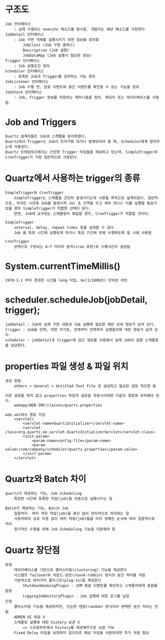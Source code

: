 # 구조도
    Job 인터페이스 
        : 실제 수행되는 execute 메소드를 명시함. 개발자는 해당 메소드를 구현한다.
    JobDetail 인터페이스 
        : Job 구현 객체를 실행시키기 위한 정보를 정의함
            JobClass (Job 구현 클래스)
            Description (Job 설명)
            JobDataMap (Job 실행시 필요한 정보)
    Trigger 인터페이스 
        : Job 실행조건 정의
    Scheduler 인터페이스 
        : 등록된 Job과 Trigger를 관리하는 기능 정의
    JobListener 인터페이스 
        : Job 수행 전, 완료 이벤트와 중단 이벤트를 확인할 수 있는 기능을 정의
    JobStore 인터페이스 
        : Job, Trigger 정보를 저장하는 메커니즘을 정의. 메모리 또는 데이터베이스를 사용함.

# Job and Triggers
    Quartz 설계자들은 Job과 스케줄을 분리하였다. 
    Quartz에서 Trigger는 Job이 트리거링 되거나 발생되어야 할 때, Scheduler에게 알려주는데 사용된다. 
    Quartz 프레임워크에서는 간단한 Trigger 타입들을 제공하고 있는데, SimpleTrigger와 CronTrigger가 가장 일반적으로 사용된다.

# Quartz에서 사용하는 trigger의 종류
    SimpleTrigger와 CronTrigger
        SimpleTrigger는 스케줄을 간단히 발생시키는데 사용될 목적으로 설계되었다. 일반적으로, 주어진 시간에 Job을 발생시켜 (m) 초 간격을 두고 여러 번(n) 이를 실행할 필요가 있을 경우 SimpleTrigger가 적합한 선택이 된다. 
        반면, Job에 요구되는 스케줄링이 복잡할 경우, CronTrigger가 적합할 것이다.

    SimpleTrigger
        interval, delay, repeat times 등을 설정할 수 있다
        Job 을 특정 시간에 실행되게 하거나 특정 기간에 반복 수행하도록 할 시에 사용됨

    CronTrigger
        공백으로 구분되는 6~7 자리의 문자(cron 표현)로 수행시간이 설정됨
            
# System.currentTimeMillis()
    1970-1-1 부터 경과한 시간을 long 타입, ms(1/1000초) 단위로 리턴

# scheduler.scheduleJob(jobDetail, trigger);
    jobDetail : Job의 실제 구현 내용과 Job 실행에 필요한 제반 상세 정보가 담겨 있다.
    trigger : Job을 언제, 어떤 주기로, 언제부터 언제까지 실행할지에 대한 정보가 담겨 있다.
    scheduler : jobDetail과 trigger에 담긴 정보를 이용해서 실제 Job의 실행 스케줄링을 담당한다.

# properties 파일 생성 & 파일 위치
    생성 방법
        others > General > Untitled Text File 로 생성하고 필요한 설정 적으면 됨

    다른 설정을 하지 않고 properties 파일의 설정을 적용시키려면 다음의 경로에 위치해야 한다.
        webapp/WEB-INF/classes/quartz.properties

    web.xml에서 경로 지정
        <servlet>
            <servlet-name>QuartzInitializer</servlet-name>
            <servlet-class>org.quartz.ee.servlet.QuartzInitializerServlet</servlet-class>
            <init-param>
                <param-name>config-file</param-name>
                <param-value>/com/company/scheduler/quartz.properties</param-value>
            </init-param>
        </servlet>

# Quartz와 Batch 차이
    quartz가 제공하는 기능, Job Scheduling
        특정한 시간에 등록한 작업(job)을 자동으로 실행시키는 일

    Batch가 제공하는 기능, Batch Job
        일괄처리. 여러 개의 작업(job)을 중단 없이 연속적으로 처리하는 일
        사용자와의 상호 작용 없이 여러 작업(job)들을 미리 정해진 순서에 따라 일괄적으로 처리
        정기적인 수행을 위해 Job Scheduling 기능을 이용해야 함

# Quartz 장단점
    장점
        데이터베이스를 기반으로 클러스터링(clustering) 기능을 제공한다
        시스템의 failover와 라운드-로빈(round-robbin) 방식의 분산 처리를 지원
        기본적으로 여러가지 플러그인(plug-in)을 제공한다
            ShutdownHookingPlugin - JVM 종료 이벤트를 확인하고 스케줄러에게 종료를 알림
            LoggingJobHistoryPlugin - Job 실행에 대한 로그를 남김
    단점
        클러스터링 기능을 제공하지만, 단순한 랜덤(random) 방식이라 완벽한 분산 처리는 안 됨
        ADMIN UI 제공 X
        스케줄링 실행에 대한 history 보관 X
            => 스프링부트에서 history를 제공해주므로 보완 가능
        Fixed Delay 타입을 보장하지 않으므로 해당 타입을 사용하려면 추가 작업 필요